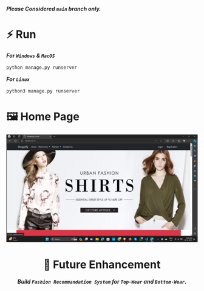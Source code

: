 ***Please Considered `main` branch only.***

# ⚡ Run 

***For `Windows` & `MacOS`*** 
``` bash
python manage.py runserver
```
***For `Linux`*** 
``` bash
python3 manage.py runserver
```

# 🖼️ Home Page 
<div align=center>
<img src="https://github.com/radadiavasu/shoppifly/blob/master/media/productimg/homepage.jpg">


# 🧠 Future Enhancement 

***Build `Fashion Recommandation System` for `Top-Wear` and `Bottom-Wear`.***
